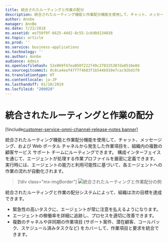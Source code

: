 ```yaml
---
title: 統合されたルーティングと作業の配分
description: 統合されたルーティング機能と作業配分機能を使用して、チャット、メッセージング、および Web ポータル チャネルから発生した作業項目を、組織内の複数の顧客サービス サポート チームにルーティングできます。
author: Annbe
manager: AnnBe
ms.date: 7/22/2018
ms.assetid: ee759f9f-6625-4dd2-8c55-1c6d0d134038
ms.topic: article
ms.prod: ''
ms.service: business-applications
ms.technology: ''
ms.author: Annbe
audience: Admin
ms.openlocfilehash: 52e069f47ea050f222f49c270325387da0516e0d
ms.sourcegitcommit: 0c8ca4eaf47f7f4b83f1b544b910e7cac92bd1f0
ms.translationtype: HT
ms.contentlocale: ja-JP
ms.lasthandoff: 01/10/2019
ms.locfileid: "200028"
---
```

#  <a name="unified-routing-and-work-distribution"></a>統合されたルーティングと作業の配分 

[!include[customer-service-omni-channel-release-notes banner](../../includes/customer-service-omni-channel-release-notes.md)]



統合されたルーティング機能と作業配分機能を使用して、チャット、メッセージング、および Web ポータル チャネルから発生した作業項目を、組織内の複数の顧客サービス サポート チームにルーティングできます。 構成インターフェイスを通じて、エージェントが処理する作業プロファイルを厳密に定義できます。 実行時には、エージェントの能力と利用可能性に基づいて、各エージェントへの作業の流れが自動化されます。

> [!div class="mx-imgBorder"]
> ![統合されたルーティングと作業配分の例](media/unified-routing-work-distribution-1.png "統合されたルーティングと作業配分の例")
<!-- picture -->


統合されたルーティングと作業の配分システムによって、組織は次の目標を達成できます。

-   緊急性の高いタスクに、エージェントが常に注意を払えるようになります。
-   エージェントの稼働率を詳細に追跡し、プロセスを適切に改善できます。
-   複数のチャネルや非同期の作業項目 (サポート案件、潜在顧客、コールバック、スケジュール済みタスクなど) をカバーして、作業項目と要求を統合できます。
